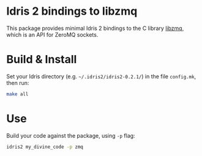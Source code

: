 Idris 2 bindings to libzmq
===========================

This package provides minimal Idris 2 bindings to the C library [libzmq](http://api.zeromq.org/), which is an API for ZeroMQ sockets.

# Build & Install

Set your Idris directory (e.g. ``~/.idris2/idris2-0.2.1/``) in the file ``config.mk``, then run:

```bash
make all
```
# Use

Build your code against the package, using ``-p`` flag:

```bash
idris2 my_divine_code -p zmq
```
